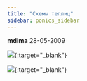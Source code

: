 ```yaml
---
title: "Схемы теплиц"
sidebar: ponics_sidebar
---
```


**mdima** 28-05-2009

[![](http://www.postimage.org/Pq_7dDi.jpg)](http://www.postimage.org/Pq_7dDi.jpg){:target="_blank"}

[![](http://www.postimage.org/Pq_7iCA.jpg)](http://www.postimage.org/Pq_7iCA.jpg){:target="_blank"}



